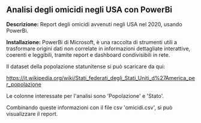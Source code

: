 ## Analisi degli omicidi negli USA con PowerBi

**Descrizione:**
Report degli omicidi avvenuti negli USA nel 2020, usando PowerBi.

**Installazione:**
PowerBi di Microsoft, è una raccolta di strumenti utili a trasformare origini dati non correlate in informazioni dettagliate interattive, coerenti e leggibili, tramite report e dashboard condivisibili in rete. 

Il dataset della popolazione statunitense si può scaricare da qui:

https://it.wikipedia.org/wiki/Stati_federati_degli_Stati_Uniti_d%27America_per_popolazione

Le colonne interessate per l'analisi sono 'Popolazione' e 'Stato'.

Combinando queste informazioni con il file csv 'omicidi.csv', si può visualizzare il report.
